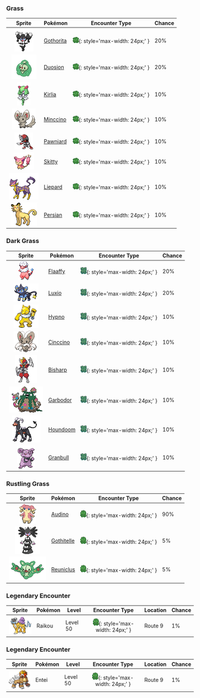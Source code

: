 

### Grass

| Sprite | Pokémon | Encounter Type | Chance |
| :---: | --- | :---: | --- |
| ![gothorita](../assets/sprites/gothorita/front.gif) | [Gothorita](../pokemon/gothorita.md/) | ![Grass](../assets/encounter_types/grass.png){: style='max-width: 24px;' } | 20% |
| ![duosion](../assets/sprites/duosion/front.gif) | [Duosion](../pokemon/duosion.md/) | ![Grass](../assets/encounter_types/grass.png){: style='max-width: 24px;' } | 20% |
| ![kirlia](../assets/sprites/kirlia/front.gif) | [Kirlia](../pokemon/kirlia.md/) | ![Grass](../assets/encounter_types/grass.png){: style='max-width: 24px;' } | 10% |
| ![minccino](../assets/sprites/minccino/front.gif) | [Minccino](../pokemon/minccino.md/) | ![Grass](../assets/encounter_types/grass.png){: style='max-width: 24px;' } | 10% |
| ![pawniard](../assets/sprites/pawniard/front.gif) | [Pawniard](../pokemon/pawniard.md/) | ![Grass](../assets/encounter_types/grass.png){: style='max-width: 24px;' } | 10% |
| ![skitty](../assets/sprites/skitty/front.gif) | [Skitty](../pokemon/skitty.md/) | ![Grass](../assets/encounter_types/grass.png){: style='max-width: 24px;' } | 10% |
| ![liepard](../assets/sprites/liepard/front.gif) | [Liepard](../pokemon/liepard.md/) | ![Grass](../assets/encounter_types/grass.png){: style='max-width: 24px;' } | 10% |
| ![persian](../assets/sprites/persian/front.gif) | [Persian](../pokemon/persian.md/) | ![Grass](../assets/encounter_types/grass.png){: style='max-width: 24px;' } | 10%

### Dark Grass

| Sprite | Pokémon | Encounter Type | Chance |
| :---: | --- | :---: | --- |
| ![flaaffy](../assets/sprites/flaaffy/front.gif) | [Flaaffy](../pokemon/flaaffy.md/) | ![Dark Grass](../assets/encounter_types/dark_grass.png){: style='max-width: 24px;' } | 20% |
| ![luxio](../assets/sprites/luxio/front.gif) | [Luxio](../pokemon/luxio.md/) | ![Dark Grass](../assets/encounter_types/dark_grass.png){: style='max-width: 24px;' } | 20% |
| ![hypno](../assets/sprites/hypno/front.gif) | [Hypno](../pokemon/hypno.md/) | ![Dark Grass](../assets/encounter_types/dark_grass.png){: style='max-width: 24px;' } | 10% |
| ![cinccino](../assets/sprites/cinccino/front.gif) | [Cinccino](../pokemon/cinccino.md/) | ![Dark Grass](../assets/encounter_types/dark_grass.png){: style='max-width: 24px;' } | 10% |
| ![bisharp](../assets/sprites/bisharp/front.gif) | [Bisharp](../pokemon/bisharp.md/) | ![Dark Grass](../assets/encounter_types/dark_grass.png){: style='max-width: 24px;' } | 10% |
| ![garbodor](../assets/sprites/garbodor/front.gif) | [Garbodor](../pokemon/garbodor.md/) | ![Dark Grass](../assets/encounter_types/dark_grass.png){: style='max-width: 24px;' } | 10% |
| ![houndoom](../assets/sprites/houndoom/front.gif) | [Houndoom](../pokemon/houndoom.md/) | ![Dark Grass](../assets/encounter_types/dark_grass.png){: style='max-width: 24px;' } | 10% |
| ![granbull](../assets/sprites/granbull/front.gif) | [Granbull](../pokemon/granbull.md/) | ![Dark Grass](../assets/encounter_types/dark_grass.png){: style='max-width: 24px;' } | 10%

### Rustling Grass

| Sprite | Pokémon | Encounter Type | Chance |
| :---: | --- | :---: | --- |
| ![audino](../assets/sprites/audino/front.gif) | [Audino](../pokemon/audino.md/) | ![Rustling Grass](../assets/encounter_types/rustling_grass.png){: style='max-width: 24px;' } | 90% |
| ![gothitelle](../assets/sprites/gothitelle/front.gif) | [Gothitelle](../pokemon/gothitelle.md/) | ![Rustling Grass](../assets/encounter_types/rustling_grass.png){: style='max-width: 24px;' } | 5% |
| ![reuniclus](../assets/sprites/reuniclus/front.gif) | [Reuniclus](../pokemon/reuniclus.md/) | ![Rustling Grass](../assets/encounter_types/rustling_grass.png){: style='max-width: 24px;' } | 5% |

### Legendary Encounter

| Sprite | Pokémon | Level | Encounter Type | Location | Chance |
| :---: | --- | --- | :---: | --- | --- |
| ![raikou](../assets/sprites/raikou/front.gif) | Raikou | Level 50 | ![rustling_grass](../assets/encounter_types/rustling_grass.png){: style='max-width: 24px;' } | Route 9 | 1% |

### Legendary Encounter

| Sprite | Pokémon | Level | Encounter Type | Location | Chance |
| :---: | --- | --- | :---: | --- | --- |
| ![entei](../assets/sprites/entei/front.gif) | Entei | Level 50 | ![rustling_grass](../assets/encounter_types/rustling_grass.png){: style='max-width: 24px;' } | Route 9 | 1% |
